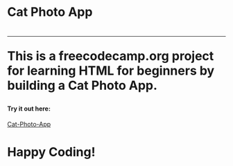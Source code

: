 <h1>Cat Photo App<h1>
<hr>
<p>This is a freecodecamp.org project for learning HTML for beginners by building a Cat Photo App.</p>
<h4>Try it out here:</h4>
<a href="https://www.freecodecamp.org/learn/2022/responsive-web-design/#learn-html-by-building-a-cat-photo-app">Cat-Photo-App</a>

Happy Coding!
===============================================================
